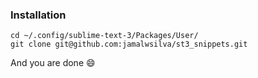 ### Installation

```
cd ~/.config/sublime-text-3/Packages/User/
git clone git@github.com:jamalwsilva/st3_snippets.git
```

And you are done :smile:
